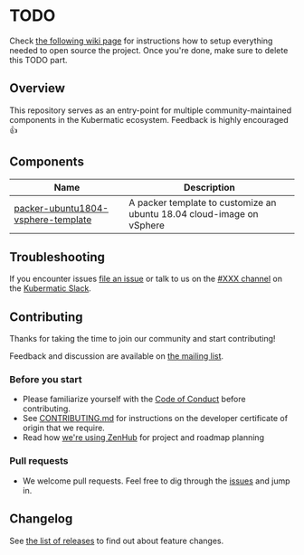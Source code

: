 # TODO

Check [the following wiki page](https://app.nuclino.com/Loodse/02-Engineering/Open-sourcing-projects-646a5b93-27d5-4245-83bc-cf10a5b9ad3d) for instructions how to setup everything needed to open source the project. Once you're done, make sure to delete this TODO part.

## Overview

This repository serves as an entry-point for multiple community-maintained components in the Kubermatic ecosystem. Feedback is highly encouraged 👍


## Components

Name|Description
---|---
[packer-ubuntu1804-vsphere-template](./components/packer-ubuntu1804-vsphere-template)|A packer template to customize an ubuntu 18.04 cloud-image on vSphere

## Troubleshooting

If you encounter issues [file an issue][1] or talk to us on the [#XXX channel][12] on the [Kubermatic Slack][15].

## Contributing

Thanks for taking the time to join our community and start contributing!

Feedback and discussion are available on [the mailing list][11].

### Before you start

* Please familiarize yourself with the [Code of Conduct][4] before contributing.
* See [CONTRIBUTING.md][2] for instructions on the developer certificate of origin that we require.
* Read how [we're using ZenHub][13] for project and roadmap planning

### Pull requests

* We welcome pull requests. Feel free to dig through the [issues][1] and jump in.

## Changelog

See [the list of releases][3] to find out about feature changes.

[1]: https://github.com/kubermatic/XXX/issues
[2]: https://github.com/kubermatic/XXX/blob/master/CONTRIBUTING.md
[3]: https://github.com/kubermatic/XXX/releases
[4]: https://github.com/kubermatic/XXX/blob/master/CODE_OF_CONDUCT.md

[11]: https://groups.google.com/forum/#!forum/kubermatic-dev
[12]: https://kubermatic.slack.com/messages/XXX
[13]: https://github.com/kubermatic/XXX/blob/master/Zenhub.md
[15]: http://slack.kubermatic.io/

[21]: https://kubermatic.github.io/XXX/
